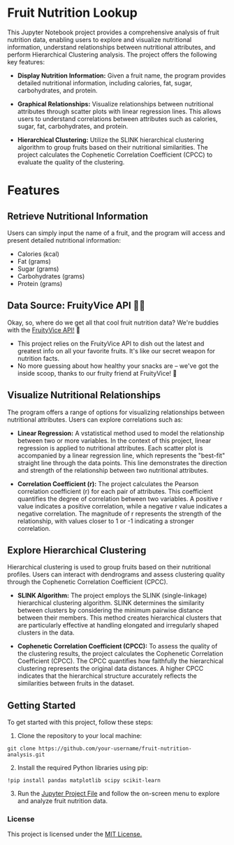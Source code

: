 # Fruit Nutrition Lookup

This Jupyter Notebook project provides a comprehensive analysis of fruit nutrition data, enabling users to explore and visualize nutritional information, understand relationships between nutritional attributes, and perform Hierarchical Clustering analysis. The project offers the following key features:

- **Display Nutrition Information:** Given a fruit name, the program provides detailed nutritional information, including calories, fat, sugar, carbohydrates, and protein.

- **Graphical Relationships:** Visualize relationships between nutritional attributes through scatter plots with linear regression lines. This allows users to understand correlations between attributes such as calories, sugar, fat, carbohydrates, and protein.

- **Hierarchical Clustering:** Utilize the SLINK hierarchical clustering algorithm to group fruits based on their nutritional similarities. The project calculates the Cophenetic Correlation Coefficient (CPCC) to evaluate the quality of the clustering.

# Features

## Retrieve Nutritional Information

Users can simply input the name of a fruit, and the program will access and present detailed nutritional information:

- Calories (kcal)
- Fat (grams)
- Sugar (grams)
- Carbohydrates (grams)
- Protein (grams)
  
## Data Source: FruityVice API 🍎🍌

Okay, so, where do we get all that cool fruit nutrition data? We're buddies with the [FruityVice API!](https://www.fruityvice.com/#1) 🤝
- This project relies on the FruityVice API to dish out the latest and greatest info on all your favorite fruits. It's like our secret weapon for nutrition facts.
- No more guessing about how healthy your snacks are – we've got the inside scoop, thanks to our fruity friend at FruityVice! 🍓
 
## Visualize Nutritional Relationships
The program offers a range of options for visualizing relationships between nutritional attributes. Users can explore correlations such as:

- **Linear Regression:** A vstatistical method used to model the relationship between two or more variables. In the context of this project, linear regression is applied to nutritional attributes. Each scatter plot is accompanied by a linear regression line, which represents the "best-fit" straight line through the data points. This line demonstrates the direction and strength of the relationship between two nutritional attributes.

- **Correlation Coefficient (r):** The project calculates the Pearson correlation coefficient (r) for each pair of attributes. This coefficient quantifies the degree of correlation between two variables. A positive r value indicates a positive correlation, while a negative r value indicates a negative correlation. The magnitude of r represents the strength of the relationship, with values closer to 1 or -1 indicating a stronger correlation.

## Explore Hierarchical Clustering
Hierarchical clustering is used to group fruits based on their nutritional profiles. Users can interact with dendrograms and assess clustering quality through the Cophenetic Correlation Coefficient (CPCC).

- **SLINK Algorithm:** The project employs the SLINK (single-linkage) hierarchical clustering algorithm. SLINK determines the similarity between clusters by considering the minimum pairwise distance between their members. This method creates hierarchical clusters that are particularly effective at handling elongated and irregularly shaped clusters in the data.

- **Cophenetic Correlation Coefficient (CPCC):** To assess the quality of the clustering results, the project calculates the Cophenetic Correlation Coefficient (CPCC). The CPCC quantifies how faithfully the hierarchical clustering represents the original data distances. A higher CPCC indicates that the hierarchical structure accurately reflects the similarities between fruits in the dataset.

## Getting Started

To get started with this project, follow these steps:

1. Clone the repository to your local machine:
```
git clone https://github.com/your-username/fruit-nutrition-analysis.git
```
2. Install the required Python libraries using pip:
```
!pip install pandas matplotlib scipy scikit-learn
```
3. Run the [Jupyter Project File](https://github.com/hyperFounder/Fruit-Nutrition-Lookup/blob/main/Fruit_Nutrition_Lookup.ipynb) and follow the on-screen menu to explore and analyze fruit nutrition data.

### License
This project is licensed under the [MIT License.](https://github.com/hyperFounder/Fruit-Nutrition-Lookup/blob/main/LICENSE)
